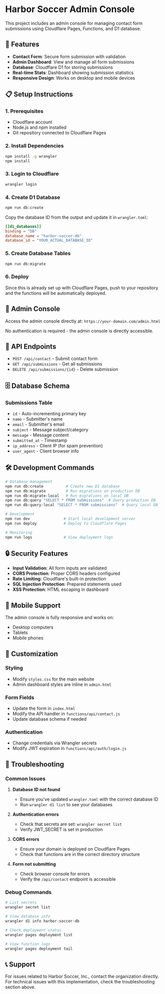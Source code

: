 # Harbor Soccer Admin Console

This project includes an admin console for managing contact form submissions using Cloudflare Pages, Functions, and D1 database.

## 🚀 Features

- **Contact Form**: Secure form submission with validation
- **Admin Dashboard**: View and manage all form submissions
- **Database**: Cloudflare D1 for storing submissions
- **Real-time Stats**: Dashboard showing submission statistics
- **Responsive Design**: Works on desktop and mobile devices

## 📋 Setup Instructions

### 1. Prerequisites
- Cloudflare account
- Node.js and npm installed
- Git repository connected to Cloudflare Pages

### 2. Install Dependencies
```bash
npm install -g wrangler
npm install
```

### 3. Login to Cloudflare
```bash
wrangler login
```

### 4. Create D1 Database
```bash
npm run db:create
```

Copy the database ID from the output and update it in `wrangler.toml`:
```toml
[[d1_databases]]
binding = "DB"
database_name = "harbor-soccer-db"
database_id = "YOUR_ACTUAL_DATABASE_ID"
```

### 5. Create Database Tables
```bash
npm run db:migrate
```

### 6. Deploy
Since this is already set up with Cloudflare Pages, push to your repository and the functions will be automatically deployed.

## 🔐 Admin Console

Access the admin console directly at: `https://your-domain.com/admin.html`

No authentication is required - the admin console is directly accessible.

## 📡 API Endpoints

- `POST /api/contact` - Submit contact form
- `GET /api/submissions` - Get all submissions
- `DELETE /api/submissions/{id}` - Delete submission

## 🗄️ Database Schema

### Submissions Table
- `id` - Auto-incrementing primary key
- `name` - Submitter's name
- `email` - Submitter's email
- `subject` - Message subject/category
- `message` - Message content
- `submitted_at` - Timestamp
- `ip_address` - Client IP (for spam prevention)
- `user_agent` - Client browser info

## 🛠️ Development Commands

```bash
# Database management
npm run db:create          # Create new D1 database
npm run db:migrate         # Run migrations on production DB
npm run db:migrate-local   # Run migrations on local DB
npm run db:query "SELECT * FROM submissions"  # Query production DB
npm run db:query-local "SELECT * FROM submissions"  # Query local DB

# Development
npm run dev               # Start local development server
npm run deploy            # Deploy to Cloudflare Pages

# Monitoring
npm run logs              # View deployment logs
```

## 🔒 Security Features

- **Input Validation**: All form inputs are validated
- **CORS Protection**: Proper CORS headers configured
- **Rate Limiting**: Cloudflare's built-in protection
- **SQL Injection Protection**: Prepared statements used
- **XSS Protection**: HTML escaping in dashboard

## 📱 Mobile Support

The admin console is fully responsive and works on:
- Desktop computers
- Tablets
- Mobile phones

## 🔧 Customization

### Styling
- Modify `styles.css` for the main website
- Admin dashboard styles are inline in `admin.html`

### Form Fields
- Update the form in `index.html`
- Modify the API handler in `functions/api/contact.js`
- Update database schema if needed

### Authentication
- Change credentials via Wrangler secrets
- Modify JWT expiration in `functions/api/auth/login.js`

## 🚨 Troubleshooting

### Common Issues

1. **Database ID not found**
   - Ensure you've updated `wrangler.toml` with the correct database ID
   - Run `wrangler d1 list` to see your databases

2. **Authentication errors**
   - Check that secrets are set: `wrangler secret list`
   - Verify JWT_SECRET is set in production

3. **CORS errors**
   - Ensure your domain is deployed on Cloudflare Pages
   - Check that functions are in the correct directory structure

4. **Form not submitting**
   - Check browser console for errors
   - Verify the `/api/contact` endpoint is accessible

### Debug Commands
```bash
# List secrets
wrangler secret list

# View database info
wrangler d1 info harbor-soccer-db

# Check deployment status
wrangler pages deployment list

# View function logs
wrangler pages deployment tail
```

## 📞 Support

For issues related to Harbor Soccer, Inc., contact the organization directly.
For technical issues with this implementation, check the troubleshooting section above.
